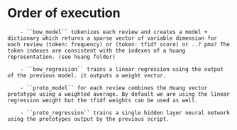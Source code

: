 Order of execution
==================

        - ``bow_model`` tokenizes each review and creates a model + dictionary which returns a sparse vector of variable dimension for each review (token: frequency) or (token: tfidf score) or ..? pma? The token indexes are consistent with the indexes of a huang representation. (see huang folder)

        - ``bow_regression`` trains a linear regression using the output of the previous model. it outputs a weight vector.

        - ``proto_model`` for each review combines the Huang vector prototype using a weighted average. By default we are using the linear regression weight but the tfidf weights can be used as well.

        - ``proto_regression`` trains a single hidden layer neural network using the prototypes output by the previous script.
